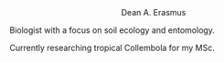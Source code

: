 
<center>Dean A. Erasmus</center>

Biologist with a focus on soil ecology and entomology.

Currently researching tropical Collembola for my MSc.
